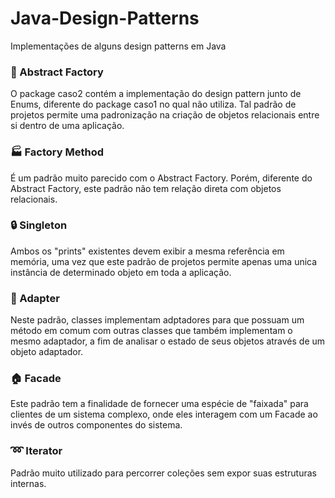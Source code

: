 # Java-Design-Patterns
Implementações de alguns design patterns em Java

### :hammer: Abstract Factory
O package caso2 contém a implementação do design pattern junto de Enums, diferente do package caso1 no qual não utiliza. Tal padrão de projetos permite uma padronização na criação de objetos relacionais entre si dentro de uma aplicação.

### :factory: Factory Method
É um padrão muito parecido com o Abstract Factory. Porém, diferente do Abstract Factory, este padrão não tem relação direta com objetos relacionais.

### :lock: Singleton
Ambos os "prints" existentes devem exibir a mesma referência em memória, uma vez que este padrão de projetos permite apenas uma unica instância de determinado objeto em toda a aplicação.

### :electric_plug: Adapter
Neste padrão, classes implementam adptadores para que possuam um método em comum com outras classes que também implementam o mesmo adaptador, a fim de analisar o estado de seus objetos através de um objeto adaptador.

### :house: Facade
Este padrão tem a finalidade de fornecer uma espécie de "faixada" para clientes de um sistema complexo, onde eles interagem com um Facade ao invés de outros componentes do sistema.

### :loop: Iterator
Padrão muito utilizado para percorrer coleções sem expor suas estruturas internas.
